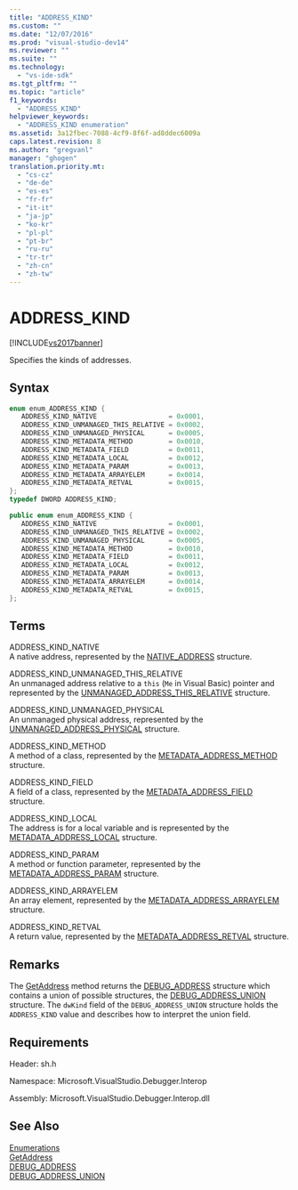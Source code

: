 ```yaml
---
title: "ADDRESS_KIND"
ms.custom: ""
ms.date: "12/07/2016"
ms.prod: "visual-studio-dev14"
ms.reviewer: ""
ms.suite: ""
ms.technology: 
  - "vs-ide-sdk"
ms.tgt_pltfrm: ""
ms.topic: "article"
f1_keywords: 
  - "ADDRESS_KIND"
helpviewer_keywords: 
  - "ADDRESS_KIND enumeration"
ms.assetid: 3a12fbec-7088-4cf9-8f6f-ad8ddec6009a
caps.latest.revision: 8
ms.author: "gregvanl"
manager: "ghogen"
translation.priority.mt: 
  - "cs-cz"
  - "de-de"
  - "es-es"
  - "fr-fr"
  - "it-it"
  - "ja-jp"
  - "ko-kr"
  - "pl-pl"
  - "pt-br"
  - "ru-ru"
  - "tr-tr"
  - "zh-cn"
  - "zh-tw"
---
```

# ADDRESS_KIND
[!INCLUDE[vs2017banner](../../../code-quality/includes/vs2017banner.md)]

Specifies the kinds of addresses.  
  
## Syntax  
  
```cpp  
enum enum_ADDRESS_KIND {  
   ADDRESS_KIND_NATIVE                  = 0x0001,  
   ADDRESS_KIND_UNMANAGED_THIS_RELATIVE = 0x0002,  
   ADDRESS_KIND_UNMANAGED_PHYSICAL      = 0x0005,  
   ADDRESS_KIND_METADATA_METHOD         = 0x0010,  
   ADDRESS_KIND_METADATA_FIELD          = 0x0011,  
   ADDRESS_KIND_METADATA_LOCAL          = 0x0012,  
   ADDRESS_KIND_METADATA_PARAM          = 0x0013,  
   ADDRESS_KIND_METADATA_ARRAYELEM      = 0x0014,  
   ADDRESS_KIND_METADATA_RETVAL         = 0x0015,  
};  
typedef DWORD ADDRESS_KIND;  
```  
  
```c#  
public enum enum_ADDRESS_KIND {  
   ADDRESS_KIND_NATIVE                  = 0x0001,  
   ADDRESS_KIND_UNMANAGED_THIS_RELATIVE = 0x0002,  
   ADDRESS_KIND_UNMANAGED_PHYSICAL      = 0x0005,  
   ADDRESS_KIND_METADATA_METHOD         = 0x0010,  
   ADDRESS_KIND_METADATA_FIELD          = 0x0011,  
   ADDRESS_KIND_METADATA_LOCAL          = 0x0012,  
   ADDRESS_KIND_METADATA_PARAM          = 0x0013,  
   ADDRESS_KIND_METADATA_ARRAYELEM      = 0x0014,  
   ADDRESS_KIND_METADATA_RETVAL         = 0x0015,  
};  
```  
  
## Terms  
 ADDRESS_KIND_NATIVE  
 A native address, represented by the [NATIVE_ADDRESS](../../../extensibility/debugger/reference/native_address.md) structure.  
  
 ADDRESS_KIND_UNMANAGED_THIS_RELATIVE  
 An unmanaged address relative to a `this` (`Me` in Visual Basic) pointer and represented by the [UNMANAGED_ADDRESS_THIS_RELATIVE](../../../extensibility/debugger/reference/unmanaged_address_this_relative.md) structure.  
  
 ADDRESS_KIND_UNMANAGED_PHYSICAL  
 An unmanaged physical address, represented by the [UNMANAGED_ADDRESS_PHYSICAL](../../../extensibility/debugger/reference/unmanaged_address_physical.md) structure.  
  
 ADDRESS_KIND_METHOD  
 A method of a class, represented by the [METADATA_ADDRESS_METHOD](../../../extensibility/debugger/reference/metadata_address_method.md) structure.  
  
 ADDRESS_KIND_FIELD  
 A field of a class, represented by the [METADATA_ADDRESS_FIELD](../../../extensibility/debugger/reference/metadata_address_field.md) structure.  
  
 ADDRESS_KIND_LOCAL  
 The address is for a local variable and is represented by the [METADATA_ADDRESS_LOCAL](../../../extensibility/debugger/reference/metadata_address_local.md) structure.  
  
 ADDRESS_KIND_PARAM  
 A method or function parameter, represented by the [METADATA_ADDRESS_PARAM](../../../extensibility/debugger/reference/metadata_address_param.md) structure.  
  
 ADDRESS_KIND_ARRAYELEM  
 An array element, represented by the [METADATA_ADDRESS_ARRAYELEM](../../../extensibility/debugger/reference/metadata_address_arrayelem.md) structure.  
  
 ADDRESS_KIND_RETVAL  
 A return value, represented by the [METADATA_ADDRESS_RETVAL](../../../extensibility/debugger/reference/metadata_address_retval.md) structure.  
  
## Remarks  
 The [GetAddress](../../../extensibility/debugger/reference/idebugaddress--getaddress.md) method returns the [DEBUG_ADDRESS](../../../extensibility/debugger/reference/debug_address.md) structure which contains a union of possible structures, the [DEBUG_ADDRESS_UNION](../../../extensibility/debugger/reference/debug_address_union.md) structure. The `dwKind` field of the `DEBUG_ADDRESS_UNION` structure holds the `ADDRESS_KIND` value and describes how to interpret the union field.  
  
## Requirements  
 Header: sh.h  
  
 Namespace: Microsoft.VisualStudio.Debugger.Interop  
  
 Assembly: Microsoft.VisualStudio.Debugger.Interop.dll  
  
## See Also  
 [Enumerations](../../../extensibility/debugger/reference/enumerations--visual-studio-debugging-.md)   
 [GetAddress](../../../extensibility/debugger/reference/idebugaddress--getaddress.md)   
 [DEBUG_ADDRESS](../../../extensibility/debugger/reference/debug_address.md)   
 [DEBUG_ADDRESS_UNION](../../../extensibility/debugger/reference/debug_address_union.md)